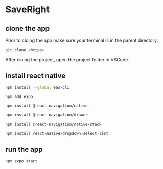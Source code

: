 # SaveRight

## clone the app

Prior to cloing the app make sure your terminal is in the parent directory.

```bash
git clone <https>
```

After cloing the project, open the project folder in VSCode.

## install react native

```bash
npm install --global eas-cli
```

```bash
npm add expo
```

```bash
npm install @react-navigation/native
```

```bash
npm install @react-navigation/drawer
```

```bash
npm install @react-navigation/native-stack
```

```bash
npm install react-native-dropdown-select-list
```

## run the app

```bash
npx expo start
```
